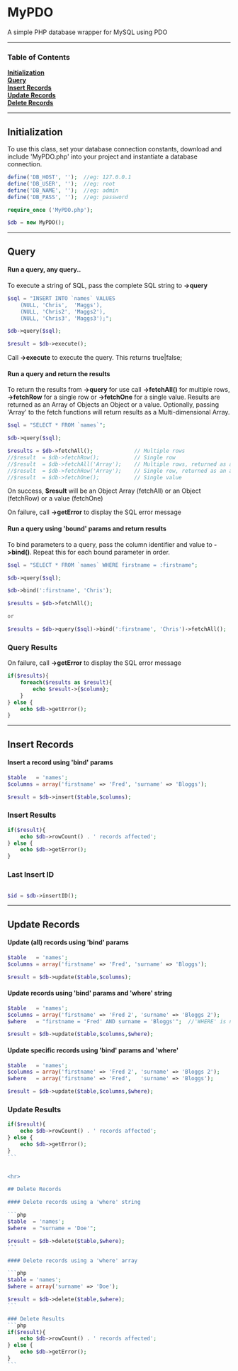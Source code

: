 # MyPDO

A simple PHP database wrapper for MySQL using PDO

<hr>

### Table of Contents
**[Initialization](#initialization)**  
**[Query](#query)**  
**[Insert Records](#insert-records)**  
**[Update Records](#update-records)**  
**[Delete Records](#delete-records)**  

<hr>

## Initialization

To use this class,  set your database connection constants, download and include 'MyPDO.php' into your project and instantiate a database connection.

```php
define('DB_HOST', '');  //eg: 127.0.0.1
define('DB_USER', '');  //eg: root
define('DB_NAME', '');  //eg: admin
define('DB_PASS', '');  //eg: password

require_once ('MyPDO.php');

$db = new MyPDO();
```


<hr>

## Query

#### Run a query, any query..

To execute a string of SQL, pass the complete SQL string to **->query**

```php
$sql = "INSERT INTO `names` VALUES 
    (NULL, 'Chris',  'Maggs'),
    (NULL, 'Chris2', 'Maggs2'),
    (NULL, 'Chris3', 'Maggs3');";

$db->query($sql);

$result = $db->execute();
```
Call **->execute** to execute the query.  This returns true|false;



#### Run a query and return the results

To return the results from **->query** for use call **->fetchAll()** for multiple rows, **->fetchRow** for a single row or **->fetchOne** for a single value. Results are returned as an Array of Objects an Object or a value.  Optionally, passing 'Array' to the fetch functions will return results as a Multi-dimensional Array.

```php
$sql = "SELECT * FROM `names`";

$db->query($sql);

$results = $db->fetchAll();             // Multiple rows
//$result  = $db->fetchRow();           // Single row
//$result  = $db->fetchAll('Array');    // Multiple rows, returned as a multi-dimensional array
//$result  = $db->fetchRow('Array');    // Single row, returned as an array
//$result  = $db->fetchOne();           // Single value
```

On success, **$result** will be an Object Array (fetchAll) or an Object (fetchRow) or a value (fetchOne)

On failure, call **->getError** to display the SQL error message


#### Run a query  using 'bound' params and return results

To bind parameters to a query, pass the column identifier and value to **->bind()**.  Repeat this for each bound parameter in order.

```php
$sql = "SELECT * FROM `names` WHERE firstname = :firstname";

$db->query($sql);

$db->bind(':firstname', 'Chris');

$results = $db->fetchAll(); 

or

$results = $db->query($sql)->bind(':firstname', 'Chris')->fetchAll();

```

### Query Results

On failure, call **->getError** to display the SQL error message

```php
if($results){
    foreach($results as $result){
        echo $result->{$column};
    }
} else {
    echo $db->getError();
}
```


<hr>

## Insert Records

#### Insert a record using 'bind' params

```php
$table   = 'names';
$columns = array('firstname' => 'Fred', 'surname' => 'Bloggs');

$result = $db->insert($table,$columns);
```

### Insert Results

```php
if($result){
    echo $db->rowCount() . ' records affected';
} else {
    echo $db->getError();
}
```

### Last Insert ID

```php

$id = $db->insertID();

```


<hr>

## Update Records

#### Update (all) records using 'bind' params

```php
$table   = 'names';
$columns = array('firstname' => 'Fred', 'surname' => 'Bloggs');

$result = $db->update($table,$columns);
```

#### Update records using 'bind' params and 'where' string

```php
$table   = 'names';
$columns = array('firstname' => 'Fred 2', 'surname' => 'Bloggs 2');
$where   = "firstname = 'Fred' AND surname = 'Bloggs'";  //'WHERE' is not needed, or spaces

$result = $db->update($table,$columns,$where);
```


#### Update specific records using 'bind' params and 'where'
```php
$table   = 'names';
$columns = array('firstname' => 'Fred 2', 'surname' => 'Bloggs 2');
$where   = array('firstname' => 'Fred',   'surname' => 'Bloggs');

$result = $db->update($table,$columns,$where);
```

### Update Results
````php
if($result){
    echo $db->rowCount() . ' records affected';
} else {
    echo $db->getError();
}
```


<hr>

## Delete Records

#### Delete records using a 'where' string

```php
$table  = 'names';
$where  = "surname = 'Doe'";

$result = $db->delete($table,$where);
```

#### Delete records using a 'where' array

```php
$table = 'names';
$where = array('surname' => 'Doe');

$result = $db->delete($table,$where);
```

### Delete Results
```php
if($result){
    echo $db->rowCount() . ' records affected';
} else {
    echo $db->getError();
}
```















